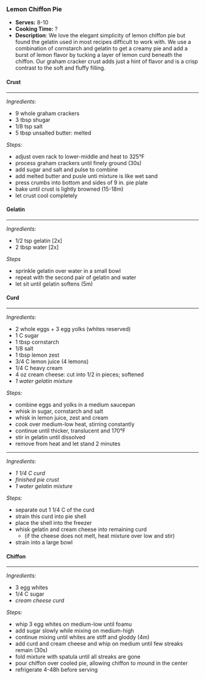 ### Lemon Chiffon Pie

* **Serves:** 8-10
* **Cooking Time:** ?
* **Description**: 
 We love the elegant simplicity of lemon chiffon pie but found the gelatin used in most recipes difficult to work with. We use a combination of cornstarch and gelatin to get a creamy pie and add a burst of lemon flavor by tucking a layer of lemon curd beneath the chiffon. Our graham cracker crust adds just a hint of flavor and is a crisp contrast to the soft and fluffy filling.

#### Crust
-----
*Ingredients:*
* 9 whole graham crackers
* 3 tbsp shugar
* 1/8 tsp salt
* 5 tbsp unsalted butter: melted

*Steps:*
* adjust oven rack to lower-middle and heat to 325°F
* process graham crackers until finely ground (30s)
* add sugar and salt and pulse to combine
* add melted butter and pusle unti mixture is like wet sand
* press crumbs into bottom and sides of 9 in. pie plate
* bake until crust is lightly browned (15-18m)
* let crust cool completely


#### Gelatin
-----
*Ingredients:*
* 1/2 tsp gelatin [2x]
* 2 tbsp water [2x]

*Steps*
* sprinkle gelatin over water in a small bowl
* repeat with the second pair of gelatin and water
* let sit until gelatin softens (5m)


#### Curd
-----
*Ingredients:*
* 2 whole eggs + 3 egg yolks (whites reserved)
* 1 C sugar
* 1 tbsp cornstarch
* 1/8 salt
* 1 tbsp lemon zest
* 3/4 C lemon juice (4 lemons)
* 1/4 C heavy cream
* 4 oz cream cheese: cut into 1/2 in pieces; softened
* *1 water gelatin mixture*

*Steps:*
* combine eggs and yolks in a medium saucepan
* whisk in sugar, cornstarch and salt
* whisk in lemon juice, zest and cream
* cook over medium-low heat, stirring constantly
* continue until thicker, translucent and 170°F 
* stir in gelatin until dissolved
* remove from heat and let stand 2 minutes


-----
*Ingredients:*
* *1 1/4 C curd*
* *finished pie crust*
* *1 water gelatin mixture*

*Steps:*
* separate out 1 1/4 C of the curd
* strain this curd into pie shell
* place the shell into the freezer
* whisk gelatin and cream cheese into remaining curd
  * (if the cheese does not melt, heat mixture over low and stir)
* strain into a large bowl


#### Chiffon
-----
*Ingredients:*
* 3 egg whites
* 1/4 C sugar
* *cream cheese curd*

*Steps:*
* whip 3 egg whites on medium-low until foamu
* add sugar slowly while mixing on medium-high
* continue mixing until whites are stiff and gloddy (4m)
* add curd and cream cheese and whip on medium until few streaks remain (30s)
* fold mixture with spatula until all streaks are gone
* pour chiffon over cooled pie, allowing chiffon to mound in the center
* refrigerate 4-48h before serving

